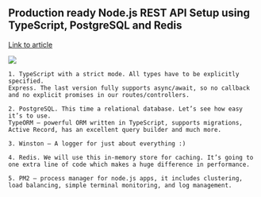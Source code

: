 ## Production ready Node.js REST API Setup using TypeScript, PostgreSQL and Redis

[Link to article]('https://itnext.io/production-ready-node-js-rest-apis-setup-using-typescript-postgresql-and-redis-a9525871407')

<img src="https://miro.medium.com/max/700/1*jXG3RQK9OvhLdfnTSV1Y8Q.png" />

    1. TypeScript with a strict mode. All types have to be explicitly specified.
    Express. The last version fully supports async/await, so no callback and no explicit promises in our routes/controllers.

    2. PostgreSQL. This time a relational database. Let’s see how easy it’s to use.
    TypeORM — powerful ORM written in TypeScript, supports migrations, Active Record, has an excellent query builder and much more.

    3. Winston — A logger for just about everything :)

    4. Redis. We will use this in-memory store for caching. It’s going to one extra line of code which makes a huge difference in performance.

    5. PM2 — process manager for node.js apps, it includes clustering, load balancing, simple terminal monitoring, and log management.
